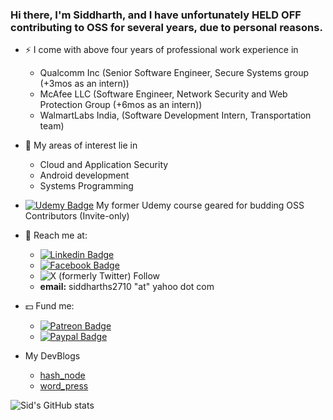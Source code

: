 ### Hi there, I'm Siddharth, and I have unfortunately **HELD OFF** contributing to OSS for several years, due to personal reasons.

- ⚡ I come with above four years of professional work experience in
    -  Qualcomm Inc (Senior Software Engineer, Secure Systems group (+3mos as an intern))
    -  McAfee LLC (Software Engineer, Network Security and Web Protection Group (+6mos as an intern))
    -  WalmartLabs India, (Software Development Intern, Transportation team)
- 🌱 My areas of interest lie in 
    - Cloud and Application Security
    - Android development
    - Systems Programming
- [![Udemy Badge](https://img.shields.io/badge/Udemy-%23EA5252.svg?style=flat&logo=Udemy&logoColor=white)](https://bit.ly/oss-contribution-course) My former Udemy course geared for budding OSS Contributors (Invite-only)
- 💬 Reach me at:
    - [![Linkedin Badge](https://img.shields.io/badge/-Siddharth-blue?style=flat-square&logo=Linkedin&logoColor=white&link=https://www.linkedin.com/in/siddharth-s-439098114/)](https://www.linkedin.com/in/siddharth-s-439098114/)
    - [![Facebook Badge](https://img.shields.io/badge/-Siddharth-blue?style=flat-square&logo=FaceBook&logoColor=white&link=https://facebook.com/siddharth.srinivasan.77)](https://facebook.com/siddharth.srinivasan.77)
    - ![X (formerly Twitter) Follow](https://img.shields.io/twitter/follow/:siddharths2710)
    -  **email:** siddharths2710 "at" yahoo dot com

- :dollar: Fund me:
    - [![Patreon Badge](https://img.shields.io/badge/-sidsrinivas-white?style=flat-square&logo=Patreon&link=https://patreon.com/sidsrinivas)](https://patreon.com/sidsrinivas)
    - [![Paypal Badge](https://img.shields.io/badge/-sidsrinivas-white?style=flat-square&logo=Paypal&link=https://paypal.me/sidsrinivas)](https://paypal.me/sidsrinivas)

- My DevBlogs
   - [hash_node](https://sidsrinivas.hashnode.dev/)
   - [word_press](https://siddharths2710.wordpress.com/)

![Sid's GitHub stats](https://github-readme-stats.vercel.app/api?username=siddharths2710&show_icons=true&theme=graywhite&custom_title=Stats&hide=stars)
